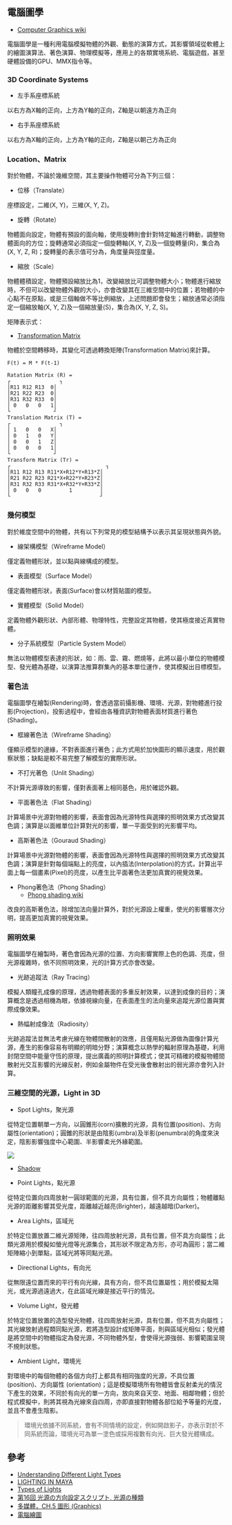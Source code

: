 ## 電腦圖學

+ [Computer Graphics wiki](https://en.wikipedia.org/wiki/Computer_graphics)

電腦圖學是一種利用電腦模擬物體的外觀、動態的演算方式，其影響領域從軟體上的繪圖演算法、著色演算、物理模擬等，應用上的各類實境系統、電腦遊戲，甚至硬體設備的GPU、MMX指令等。

### 3D Coordinate Systems

+ 左手系座標系統

以右方為X軸的正向，上方為Y軸的正向，Z軸是以朝遠方為正向

+ 右手系座標系統

以右方為X軸的正向，上方為Y軸的正向，Z軸是以朝己方為正向

### Location、Matrix

對於物體，不論於幾維空間，其主要操作物體可分為下列三個：

+ 位移（Translate）

座標設定，二維(X, Y)，三維(X, Y, Z)。

+ 旋轉（Rotate）

物體面向設定，物體有預設的面向軸，使用旋轉則會針對特定軸進行轉動，調整物體面向的方位；旋轉通常必須指定一個旋轉軸(X, Y, Z)及一個旋轉量(R)，集合為(X, Y, Z, R)；旋轉量的表示值可分為，角度量與弳度量。

+ 縮放（Scale）

物體體積設定，物體預設縮放比為1，改變縮放比可調整物體大小；物體進行縮放時，不但可以改變物體外觀的大小，亦會改變其在三維空間中的位置；若物體的中心點不在原點，或是三個軸做不等比例縮放，上述問題即會發生；縮放通常必須指定一個縮放軸(X, Y, Z)及一個縮放量(S)，集合為(X, Y, Z, S)。

矩陣表示式：

+ [Transformation Matrix](https://en.wikipedia.org/wiki/Transformation_matrix)

物體於空間轉移時，其變化可透過轉換矩陣(Transformation Matrix)來計算。

```
F(t) = M * F(t-1)

Ratation Matrix (R) =
┌    	         ┐
│R11 R12 R13  0│
│R21 R22 R23  0│
│R31 R32 R33  0│
│ 0   0   0   1│
└              ┘
Translation Matrix (T) =
┌    	         ┐
│ 1   0   0   X│
│ 0   1   0   Y│
│ 0   0   1   Z│
│ 0   0   0   1│
└              ┘
Transform Matrix (Tr) =
┌	                            ┐
│R11 R12 R13 R11*X+R12*Y+R13*Z│
│R21 R22 R23 R21*X+R22*Y+R23*Z│
│R31 R32 R33 R31*X+R32*Y+R33*Z│
│ 0   0   0         1         │
└                             ┘
```

### 幾何模型

對於維度空間中的物體，共有以下列常見的模型結構予以表示其呈現狀態與外貌。

+ 線架構模型（Wireframe Model）

僅定義物體形狀，並以點與線構成的模型。

+ 表面模型（Surface Model）

僅定義物體形狀，表面(Surface)會以材質貼圖的模型。

+ 實體模型（Solid Model）

定義物體外觀形狀、內部形體、物理特性，完整設定其物體，使其極度接近真實物體。

+ 分子系統模型（Particle System Model）

無法以物體模型表達的形狀，如：雨、雲、霧、燃燒等，此將以最小單位的物體模型、發光體為基礎，以演算法推算群集內的基本單位運作，使其模擬出目標模型。

### 著色法

電腦圖學在繪製(Rendering)時，會透過當前攝影機、環境、光源，對物體進行投影(Projection)，投影過程中，會經由各種資訊對物體表面材質進行著色(Shading)。

+ 框線著色法（Wireframe Shading）

僅顯示模型的邊緣，不對表面進行著色；此方式用於加快圖形的顯示速度，用於觀察狀態；缺點是較不易完整了解模型的實際形狀。

+ 不打光著色（Unlit Shading）

不計算光源導致的影響，僅對表面著上相同基色，用於確認外觀。

+ 平面著色法（Flat Shading）

計算場景中光源對物體的影響，表面會因為光源特性與選擇的照明效果方式改變其色調；演算是以面維單位計算對光的影響，單一平面受到的光影響平均。

+ 高斯著色法（Gouraud Shading）

計算場景中光源對物體的影響，表面會因為光源特性與選擇的照明效果方式改變其色調；演算是針對每個端點上的亮度，以內插法(Interpolation)的方式，計算出平面上每一個畫素(Pixel)的亮度，以產生比平面著色法更加真實的視覺效果。

+ Phong著色法（Phong Shading）
    - [Phong shading wiki](https://en.wikipedia.org/wiki/Phong_shading)

改良的高斯著色法，除增加法向量計算外，對於光源設上權重，使光的影響層次分明，提高更加真實的視覺效果。

### 照明效果

電腦圖學在繪製時，著色會因為光源的位置、方向影響實際上色的色調、亮度，但光源複雜時，依不同照明效果，光的計算方式亦會改變。

+ 光跡追蹤法（Ray Tracing）

模擬人類瞳孔成像的原理，透過物體表面的多重反射效果，以達到成像的目的；演算概念是透過相機為眼，依據視線向量，在表面產生的法向量來追蹤光源位置與實際成像效果。

+ 熱幅射成像法（Radiosity）

光跡追蹤法並無法考慮光線在物體間散射的效應，且僅用點光源做為圖像計算光源，產生的影像容易有明顯的明暗分野；演算概念以熱學的輻射原理為基礎，利用封閉空間中能量守恆的原理，提出廣義的照明計算模式；使其可精確的模擬物體間散射光交互影響的光線反射，例如金屬物件在受光後會散射出的弱光源亦會列入計算。


### 三維空間的光源，Light in 3D

+ Spot Lights，聚光源

從特定位置朝單一方向，以圓錐形(corn)擴散的光源，具有位置(position)、方向屬性(orientation)；圓錐的形狀是由陰影(umbra)及半影(penumbra)的角度來決定，陰影影響強度中心範圍、半影響柔光外緣範圍。

![](https://upload.wikimedia.org/wikipedia/commons/thumb/0/0d/Umbra01.svg/1280px-Umbra01.svg.png)
+ [Shadow](http://www.cyberphysics.co.uk/topics/light/shadow/shadow.htm)

+ Point Lights，點光源

從特定位置向四周放射一圓球範圍的光源，具有位置，但不具方向屬性；物體離點光源的距離影響其受光度，距離越近越亮(Brighter)，越遠越暗(Darker)。

+ Area Lights，區域光

於特定位置放置二維光源矩陣，往四周放射光源，具有位置，但不具方向屬性；此類光源用於模擬如螢光燈等光源集合，其形狀不限定為方形，亦可為圓形；當二維矩陣縮小到單點，區域光將等同點光源。

+ Directional Lights，有向光

從無限遠位置而來的平行有向光線，具有方向，但不具位置屬性；用於模擬太陽光，或光源過遠過大，在此區域光線是接近平行的情況。

+ Volume Light，發光體

於特定位置放置的造型發光物體，往四周放射光源，具有位置，但不具方向屬性；其光線放射過程類同點光源，若將造型設計成矩陣平面，則與區域光相似；發光體是將空間中的物體指定為發光源，不同物體外型，會使得光源強弱、影響範圍呈現不規則狀態。

+ Ambient Light，環境光

對環境中的每個物體的各個方向打上都具有相同強度的光源，不具位置 (position)、方向屬性 (orientation)；這是模擬環境所有物體皆會反射柔光的情況下產生的效果，不同於有向光的單一方向，放向來自天空、地面、相鄰物體；但於程式模擬中，則將其視為光線來自四周，亦即直接對物體各部位給予等量的光度，並且不會產生陰影。
> 環境光依據不同系統，會有不同情境的設定，例如開啟影子，亦表示對於不同系統而論，環境光可為單一塗色或採用複數有向光、巨大發光體構成。

## 參考

+ [Understanding Different Light Types](http://blog.digitaltutors.com/understanding-different-light-types/)
+ [LIGHTING IN MAYA](http://web.cse.ohio-state.edu/~parent/classes/682/WI12/TechReports/lighting.pdf)
+ [Types of Lights](http://digital-lighting.150m.com/ch02lev1sec2.html)
+ [第16回 光源の方向設定スクリプト, 光源の種類](https://shade3d.jp/training/shallwecustomize/16.html)
+ [多媒體，CH.5 圖形 (Graphics)](http://www.cs.nthu.edu.tw/~snyang/mmedia/mm_ch5.html)
+ [電腦繪圖](http://www.me.lhu.edu.tw/~tin/g/VR/chap5.pdf)

